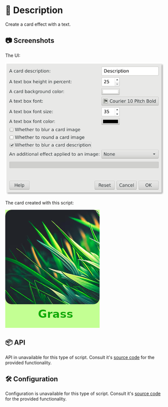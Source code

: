 # 📖 Description

Create a card effect with a text.

## 📷 Screenshots

The UI:

![ui](./ui.png)

The card created with this script:

![result](./result.png)

## 📦 API

API in unavailable for this type of script. Consult it's [source code](./script-fu-card.scm)
for the provided functionality.

## 🛠️ Configuration

Configuration is unavailable for this type of script. Consult it's
[source code](./script-fu-card.scm) for the provided functionality.
